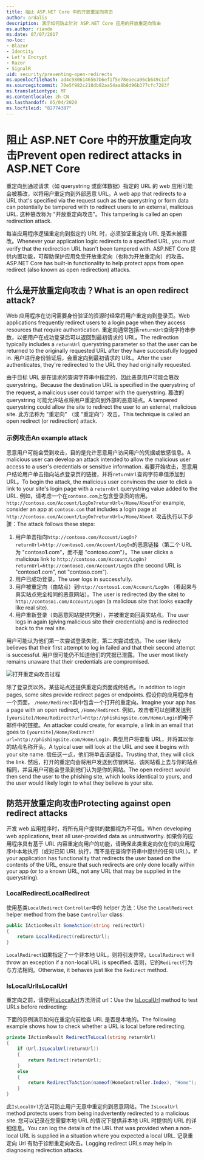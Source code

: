 ```yaml
---
title: 阻止 ASP.NET Core 中的开放重定向攻击
author: ardalis
description: 演示如何防止针对 ASP.NET Core 应用的开放重定向攻击
ms.author: riande
ms.date: 07/07/2017
no-loc:
- Blazor
- Identity
- Let's Encrypt
- Razor
- SignalR
uid: security/preventing-open-redirects
ms.openlocfilehash: ad4c9806146567b6ef1f5e78eaeca96cb649c1af
ms.sourcegitcommit: 70e5f982c218db82aa54aa8b8d96b377cfc7283f
ms.translationtype: MT
ms.contentlocale: zh-CN
ms.lasthandoff: 05/04/2020
ms.locfileid: "82774387"
---
```

# <a name="prevent-open-redirect-attacks-in-aspnet-core"></a><span data-ttu-id="710b0-103">阻止 ASP.NET Core 中的开放重定向攻击</span><span class="sxs-lookup"><span data-stu-id="710b0-103">Prevent open redirect attacks in ASP.NET Core</span></span>

<span data-ttu-id="710b0-104">重定向到通过请求（如 querystring 或窗体数据）指定的 URL 的 web 应用可能会被篡改，以将用户重定向到外部恶意 URL。</span><span class="sxs-lookup"><span data-stu-id="710b0-104">A web app that redirects to a URL that's specified via the request such as the querystring or form data can potentially be tampered with to redirect users to an external, malicious URL.</span></span> <span data-ttu-id="710b0-105">这种篡改称为 "开放重定向攻击"。</span><span class="sxs-lookup"><span data-stu-id="710b0-105">This tampering is called an open redirection attack.</span></span>

<span data-ttu-id="710b0-106">每当应用程序逻辑重定向到指定的 URL 时，必须验证重定向 URL 是否未被篡改。</span><span class="sxs-lookup"><span data-stu-id="710b0-106">Whenever your application logic redirects to a specified URL, you must verify that the redirection URL hasn't been tampered with.</span></span> <span data-ttu-id="710b0-107">ASP.NET Core 提供内置功能，可帮助保护应用免受开放重定向（也称为开放重定向）的攻击。</span><span class="sxs-lookup"><span data-stu-id="710b0-107">ASP.NET Core has built-in functionality to help protect apps from open redirect (also known as open redirection) attacks.</span></span>

## <a name="what-is-an-open-redirect-attack"></a><span data-ttu-id="710b0-108">什么是开放重定向攻击？</span><span class="sxs-lookup"><span data-stu-id="710b0-108">What is an open redirect attack?</span></span>

<span data-ttu-id="710b0-109">Web 应用程序在访问需要身份验证的资源时经常将用户重定向到登录页。</span><span class="sxs-lookup"><span data-stu-id="710b0-109">Web applications frequently redirect users to a login page when they access resources that require authentication.</span></span> <span data-ttu-id="710b0-110">重定向通常包括`returnUrl`查询字符串参数，以便用户在成功登录后可以返回到最初请求的 URL。</span><span class="sxs-lookup"><span data-stu-id="710b0-110">The redirection typically includes a `returnUrl` querystring parameter so that the user can be returned to the originally requested URL after they have successfully logged in.</span></span> <span data-ttu-id="710b0-111">用户进行身份验证后，会重定向到最初请求的 URL。</span><span class="sxs-lookup"><span data-stu-id="710b0-111">After the user authenticates, they're redirected to the URL they had originally requested.</span></span>

<span data-ttu-id="710b0-112">由于目标 URL 是在请求的查询字符串中指定的，因此恶意用户可能会篡改 querystring。</span><span class="sxs-lookup"><span data-stu-id="710b0-112">Because the destination URL is specified in the querystring of the request, a malicious user could tamper with the querystring.</span></span> <span data-ttu-id="710b0-113">篡改的 querystring 可能允许站点将用户重定向到外部的恶意站点。</span><span class="sxs-lookup"><span data-stu-id="710b0-113">A tampered querystring could allow the site to redirect the user to an external, malicious site.</span></span> <span data-ttu-id="710b0-114">此方法称为 "重定向" （或 "重定向"）攻击。</span><span class="sxs-lookup"><span data-stu-id="710b0-114">This technique is called an open redirect (or redirection) attack.</span></span>

### <a name="an-example-attack"></a><span data-ttu-id="710b0-115">示例攻击</span><span class="sxs-lookup"><span data-stu-id="710b0-115">An example attack</span></span>

<span data-ttu-id="710b0-116">恶意用户可能会受到攻击，目的是允许恶意用户访问用户的凭据或敏感信息。</span><span class="sxs-lookup"><span data-stu-id="710b0-116">A malicious user can develop an attack intended to allow the malicious user access to a user's credentials or sensitive information.</span></span> <span data-ttu-id="710b0-117">若要开始攻击，恶意用户结论用户单击指向站点登录页的链接，并将`returnUrl`查询字符串值添加到 URL。</span><span class="sxs-lookup"><span data-stu-id="710b0-117">To begin the attack, the malicious user convinces the user to click a link to your site's login page with a `returnUrl` querystring value added to the URL.</span></span> <span data-ttu-id="710b0-118">例如，请考虑一个在`contoso.com`上包含登录页的应用。 `http://contoso.com/Account/LogOn?returnUrl=/Home/About`</span><span class="sxs-lookup"><span data-stu-id="710b0-118">For example, consider an app at `contoso.com` that includes a login page at `http://contoso.com/Account/LogOn?returnUrl=/Home/About`.</span></span> <span data-ttu-id="710b0-119">攻击执行以下步骤：</span><span class="sxs-lookup"><span data-stu-id="710b0-119">The attack follows these steps:</span></span>

1. <span data-ttu-id="710b0-120">用户单击指向`http://contoso.com/Account/LogOn?returnUrl=http://contoso1.com/Account/LogOn`的恶意链接（第二个 URL 为 "contoso**1**.com"，而不是 "contoso.com"）。</span><span class="sxs-lookup"><span data-stu-id="710b0-120">The user clicks a malicious link to `http://contoso.com/Account/LogOn?returnUrl=http://contoso1.com/Account/LogOn` (the second URL is "contoso**1**.com", not "contoso.com").</span></span>
2. <span data-ttu-id="710b0-121">用户已成功登录。</span><span class="sxs-lookup"><span data-stu-id="710b0-121">The user logs in successfully.</span></span>
3. <span data-ttu-id="710b0-122">用户被重定向（由站点）到`http://contoso1.com/Account/LogOn` （看起来与真实站点完全相同的恶意网站）。</span><span class="sxs-lookup"><span data-stu-id="710b0-122">The user is redirected (by the site) to `http://contoso1.com/Account/LogOn` (a malicious site that looks exactly like real site).</span></span>
4. <span data-ttu-id="710b0-123">用户重新登录（向恶意网站提供凭据），并被重定向回真实站点。</span><span class="sxs-lookup"><span data-stu-id="710b0-123">The user logs in again (giving malicious site their credentials) and is redirected back to the real site.</span></span>

<span data-ttu-id="710b0-124">用户可能认为他们第一次尝试登录失败，第二次尝试成功。</span><span class="sxs-lookup"><span data-stu-id="710b0-124">The user likely believes that their first attempt to log in failed and that their second attempt is successful.</span></span> <span data-ttu-id="710b0-125">用户很可能仍不知道他们的凭据已泄露。</span><span class="sxs-lookup"><span data-stu-id="710b0-125">The user most likely remains unaware that their credentials are compromised.</span></span>

![打开重定向攻击过程](preventing-open-redirects/_static/open-redirection-attack-process.png)

<span data-ttu-id="710b0-127">除了登录页以外，某些站点还提供重定向页面或终结点。</span><span class="sxs-lookup"><span data-stu-id="710b0-127">In addition to login pages, some sites provide redirect pages or endpoints.</span></span> <span data-ttu-id="710b0-128">假设你的应用程序有一个页面， `/Home/Redirect`其中包含一个打开的重定向。</span><span class="sxs-lookup"><span data-stu-id="710b0-128">Imagine your app has a page with an open redirect, `/Home/Redirect`.</span></span> <span data-ttu-id="710b0-129">例如，攻击者可以创建发送到`[yoursite]/Home/Redirect?url=http://phishingsite.com/Home/Login`的电子邮件中的链接。</span><span class="sxs-lookup"><span data-stu-id="710b0-129">An attacker could create, for example, a link in an email that goes to `[yoursite]/Home/Redirect?url=http://phishingsite.com/Home/Login`.</span></span> <span data-ttu-id="710b0-130">典型用户将查看 URL，并将其以你的站点名称开头。</span><span class="sxs-lookup"><span data-stu-id="710b0-130">A typical user will look at the URL and see it begins with your site name.</span></span> <span data-ttu-id="710b0-131">信任这一点，他们将单击该链接。</span><span class="sxs-lookup"><span data-stu-id="710b0-131">Trusting that, they will click the link.</span></span> <span data-ttu-id="710b0-132">然后，打开的重定向会将用户发送到仿冒网站，该网站看上去与你的站点相同，并且用户可能会登录到他们认为是你的网站。</span><span class="sxs-lookup"><span data-stu-id="710b0-132">The open redirect would then send the user to the phishing site, which looks identical to yours, and the user would likely login to what they believe is your site.</span></span>

## <a name="protecting-against-open-redirect-attacks"></a><span data-ttu-id="710b0-133">防范开放重定向攻击</span><span class="sxs-lookup"><span data-stu-id="710b0-133">Protecting against open redirect attacks</span></span>

<span data-ttu-id="710b0-134">开发 web 应用程序时，将所有用户提供的数据视为不可信。</span><span class="sxs-lookup"><span data-stu-id="710b0-134">When developing web applications, treat all user-provided data as untrustworthy.</span></span> <span data-ttu-id="710b0-135">如果你的应用程序具有基于 URL 内容重定向用户的功能，请确保此类重定向仅在你的应用程序中本地执行（或对已知 URL 执行，而不是在查询字符串中提供的任何 URL）。</span><span class="sxs-lookup"><span data-stu-id="710b0-135">If your application has functionality that redirects the user based on the contents of the URL,  ensure that such redirects are only done locally within your app (or to a known URL, not any URL that may be supplied in the querystring).</span></span>

### <a name="localredirect"></a><span data-ttu-id="710b0-136">LocalRedirect</span><span class="sxs-lookup"><span data-stu-id="710b0-136">LocalRedirect</span></span>

<span data-ttu-id="710b0-137">使用基类`LocalRedirect` `Controller`中的 helper 方法：</span><span class="sxs-lookup"><span data-stu-id="710b0-137">Use the `LocalRedirect` helper method from the base `Controller` class:</span></span>

```csharp
public IActionResult SomeAction(string redirectUrl)
{
    return LocalRedirect(redirectUrl);
}
```

<span data-ttu-id="710b0-138">`LocalRedirect`如果指定了一个非本地 URL，则将引发异常。</span><span class="sxs-lookup"><span data-stu-id="710b0-138">`LocalRedirect` will throw an exception if a non-local URL is specified.</span></span> <span data-ttu-id="710b0-139">否则，它的`Redirect`行为与方法相同。</span><span class="sxs-lookup"><span data-stu-id="710b0-139">Otherwise, it behaves just like the `Redirect` method.</span></span>

### <a name="islocalurl"></a><span data-ttu-id="710b0-140">IsLocalUrl</span><span class="sxs-lookup"><span data-stu-id="710b0-140">IsLocalUrl</span></span>

<span data-ttu-id="710b0-141">重定向之前，请使用[IsLocalUrl](/dotnet/api/Microsoft.AspNetCore.Mvc.IUrlHelper.islocalurl#Microsoft_AspNetCore_Mvc_IUrlHelper_IsLocalUrl_System_String_)方法测试 url：</span><span class="sxs-lookup"><span data-stu-id="710b0-141">Use the [IsLocalUrl](/dotnet/api/Microsoft.AspNetCore.Mvc.IUrlHelper.islocalurl#Microsoft_AspNetCore_Mvc_IUrlHelper_IsLocalUrl_System_String_) method to test URLs before redirecting:</span></span>

<span data-ttu-id="710b0-142">下面的示例演示如何在重定向前检查 URL 是否是本地的。</span><span class="sxs-lookup"><span data-stu-id="710b0-142">The following example shows how to check whether a URL is local before redirecting.</span></span>

```csharp
private IActionResult RedirectToLocal(string returnUrl)
{
    if (Url.IsLocalUrl(returnUrl))
    {
        return Redirect(returnUrl);
    }
    else
    {
        return RedirectToAction(nameof(HomeController.Index), "Home");
    }
}
```

<span data-ttu-id="710b0-143">此`IsLocalUrl`方法可防止用户无意中重定向到恶意网站。</span><span class="sxs-lookup"><span data-stu-id="710b0-143">The `IsLocalUrl` method protects users from being inadvertently redirected to a malicious site.</span></span> <span data-ttu-id="710b0-144">您可以记录在您需要本地 URL 的情况下提供非本地 URL 时提供的 URL 的详细信息。</span><span class="sxs-lookup"><span data-stu-id="710b0-144">You can log the details of the URL that was provided when a non-local URL is supplied in a situation where you expected a local URL.</span></span> <span data-ttu-id="710b0-145">记录重定向 Url 有助于诊断重定向攻击。</span><span class="sxs-lookup"><span data-stu-id="710b0-145">Logging redirect URLs may help in diagnosing redirection attacks.</span></span>
